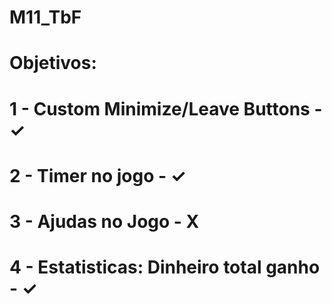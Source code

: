 # M11_TbF

# Objetivos:
# 	1 - Custom Minimize/Leave Buttons - ✓
# 	2 - Timer no jogo - ✓
# 	3 - Ajudas no Jogo - X
# 	4 - Estatisticas: Dinheiro total ganho - ✓